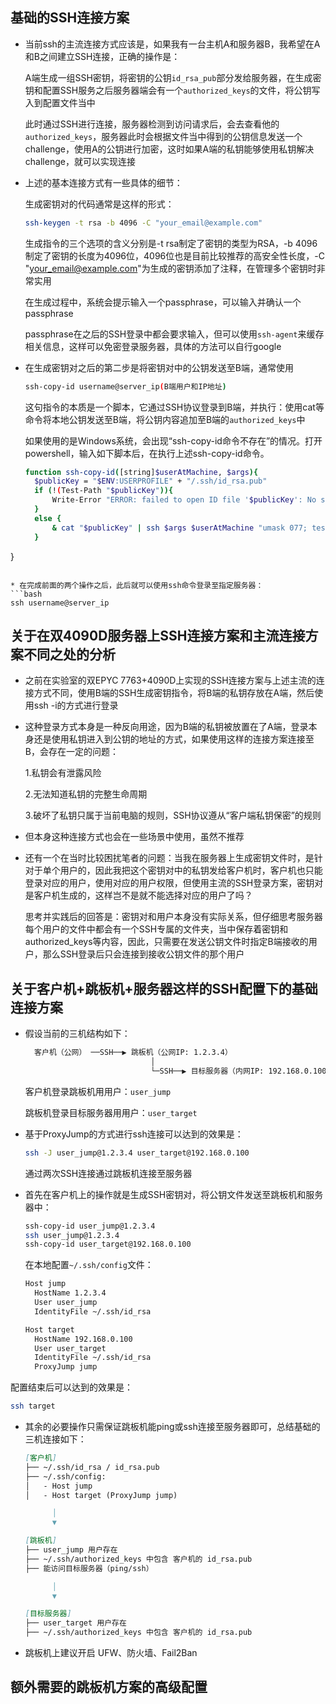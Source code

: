 ## 基础的SSH连接方案

* 当前ssh的主流连接方式应该是，如果我有一台主机A和服务器B，我希望在A和B之间建立SSH连接，正确的操作是：
  
  A端生成一组SSH密钥，将密钥的公钥```id_rsa_pub```部分发给服务器，在生成密钥和配置SSH服务之后服务器端会有一个```authorized_keys```的文件，将公钥写入到配置文件当中
  
  此时通过SSH进行连接，服务器检测到访问请求后，会去查看他的```authorized_keys```，服务器此时会根据文件当中得到的公钥信息发送一个challenge，使用A的公钥进行加密，这时如果A端的私钥能够使用私钥解决challenge，就可以实现连接

* 上述的基本连接方式有一些具体的细节：

  生成密钥对的代码通常是这样的形式：

  ```bash
  ssh-keygen -t rsa -b 4096 -C "your_email@example.com"
  ```
  生成指令的三个选项的含义分别是-t rsa制定了密钥的类型为RSA，-b 4096制定了密钥的长度为4096位，4096位也是目前比较推荐的高安全性长度，-C "your_email@example.com"为生成的密钥添加了注释，在管理多个密钥时非常实用

  在生成过程中，系统会提示输入一个passphrase，可以输入并确认一个passphrase

  passphrase在之后的SSH登录中都会要求输入，但可以使用```ssh-agent```来缓存相关信息，这样可以免密登录服务器，具体的方法可以自行google

* 在生成密钥对之后的第二步是将密钥对中的公钥发送至B端，通常使用
  ```bash
  ssh-copy-id username@server_ip(B端用户和IP地址)
  ```
  这句指令的本质是一个脚本，它通过SSH协议登录到B端，并执行：使用cat等命令将本地公钥发送至B端，将公钥内容追加至B端的```authorized_keys```中

  如果使用的是Windows系统，会出现“ssh-copy-id命令不存在”的情况。打开powershell，输入如下脚本后，在执行上述ssh-copy-id命令。
  ```bash
  function ssh-copy-id([string]$userAtMachine, $args){   
    $publicKey = "$ENV:USERPROFILE" + "/.ssh/id_rsa.pub"
    if (!(Test-Path "$publicKey")){
        Write-Error "ERROR: failed to open ID file '$publicKey': No such file"            
    }
    else {
        & cat "$publicKey" | ssh $args $userAtMachine "umask 077; test -d .ssh || mkdir .ssh ; cat >> .ssh/authorized_keys || exit 1"      
    }
}
  ```

* 在完成前面的两个操作之后，此后就可以使用ssh命令登录至指定服务器：
  ```bash
  ssh username@server_ip
  ```
## 关于在双4090D服务器上SSH连接方案和主流连接方案不同之处的分析

* 之前在实验室的双EPYC 7763+4090D上实现的SSH连接方案与上述主流的连接方式不同，使用B端的SSH生成密钥指令，将B端的私钥存放在A端，然后使用ssh -i的方式进行登录

* 这种登录方式本身是一种反向用途，因为B端的私钥被放置在了A端，登录本身还是使用私钥进入到公钥的地址的方式，如果使用这样的连接方案连接至B，会存在一定的问题：
  
    1.私钥会有泄露风险
  
    2.无法知道私钥的完整生命周期
  
    3.破坏了私钥只属于当前电脑的规则，SSH协议遵从“客户端私钥保密”的规则

* 但本身这种连接方式也会在一些场景中使用，虽然不推荐

* 还有一个在当时比较困扰笔者的问题：当我在服务器上生成密钥文件时，是针对于单个用户的，因此我把这个密钥对中的私钥发给客户机时，客户机也只能登录对应的用户，使用对应的用户权限，但使用主流的SSH登录方案，密钥对是客户机生成的，这样岂不是就不能选择对应的用户了吗？
  
  思考并实践后的回答是：密钥对和用户本身没有实际关系，但仔细思考服务器每个用户的文件中都会有一个SSH专属的文件夹，当中保存着密钥和authorized_keys等内容，因此，只需要在发送公钥文件时指定B端接收的用户，那么SSH登录后只会连接到接收公钥文件的那个用户

## 关于客户机+跳板机+服务器这样的SSH配置下的基础连接方案

* 假设当前的三机结构如下：
  ```markdown
    客户机（公网） ──SSH──▶ 跳板机（公网IP: 1.2.3.4）
                              │
                              └─SSH──▶ 目标服务器（内网IP: 192.168.0.100）
  ```
  客户机登录跳板机用用户：```user_jump```

  跳板机登录目标服务器用用户：```user_target```

* 基于ProxyJump的方式进行ssh连接可以达到的效果是：
  ```bash
  ssh -J user_jump@1.2.3.4 user_target@192.168.0.100
  ```
  通过两次SSH连接通过跳板机连接至服务器

* 首先在客户机上的操作就是生成SSH密钥对，将公钥文件发送至跳板机和服务器中：
  ```bash
  ssh-copy-id user_jump@1.2.3.4
  ssh user_jump@1.2.3.4
  ssh-copy-id user_target@192.168.0.100
  ```

  在本地配置```~/.ssh/config```文件：
  ```bash
  Host jump
    HostName 1.2.3.4
    User user_jump
    IdentityFile ~/.ssh/id_rsa

  Host target
    HostName 192.168.0.100
    User user_target
    IdentityFile ~/.ssh/id_rsa
    ProxyJump jump
  ```

配置结束后可以达到的效果是：
```bash
ssh target
```

* 其余的必要操作只需保证跳板机能ping或ssh连接至服务器即可，总结基础的三机连接如下：
  ```markdown
  [客户机]
  ├── ~/.ssh/id_rsa / id_rsa.pub
  ├── ~/.ssh/config:
  │   - Host jump
  │   - Host target (ProxyJump jump)

        │
        ▼

  [跳板机]
  ├── user_jump 用户存在
  ├── ~/.ssh/authorized_keys 中包含 客户机的 id_rsa.pub
  ├── 能访问目标服务器（ping/ssh）

        │
        ▼

  [目标服务器]
  ├── user_target 用户存在
  ├── ~/.ssh/authorized_keys 中包含 客户机的 id_rsa.pub

  ```

* 跳板机上建议开启 UFW、防火墙、Fail2Ban

## 额外需要的跳板机方案的高级配置
